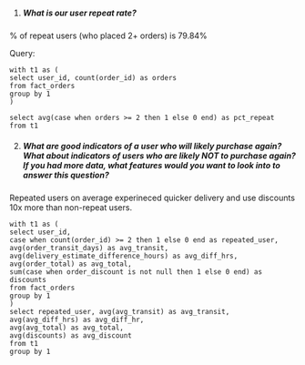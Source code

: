 1. ##### What is our user repeat rate?
% of repeat users (who placed 2+ orders) is 79.84%

Query:
```
with t1 as (
select user_id, count(order_id) as orders
from fact_orders
group by 1
)

select avg(case when orders >= 2 then 1 else 0 end) as pct_repeat
from t1
```

2. ##### What are good indicators of a user who will likely purchase again? What about indicators of users who are likely NOT to purchase again? If you had more data, what features would you want to look into to answer this question?
Repeated users on average experineced quicker delivery and use discounts 10x more than non-repeat users.

```
with t1 as (
select user_id, 
case when count(order_id) >= 2 then 1 else 0 end as repeated_user, 
avg(order_transit_days) as avg_transit,
avg(delivery_estimate_difference_hours) as avg_diff_hrs,
avg(order_total) as avg_total,
sum(case when order_discount is not null then 1 else 0 end) as discounts
from fact_orders
group by 1
)
select repeated_user, avg(avg_transit) as avg_transit,
avg(avg_diff_hrs) as avg_diff_hr,
avg(avg_total) as avg_total,
avg(discounts) as avg_discount
from t1
group by 1
```